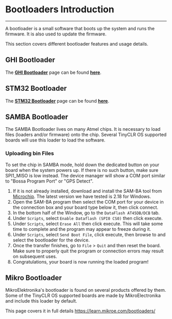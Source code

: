 # Bootloaders Introduction
---
A bootloader is a small software that boots up the system and runs the firmware. It is also used to update the firmware.

This section covers different bootloader features and usage details.

## GHI Bootloader
The [**GHI Bootloader**](ghi_bootloader.md) page can be found [**here**](ghi_bootloader.md).

## STM32 Bootloader
The [**STM32 Bootloader**](stm32_bootloader.md) page can be found [**here**](stm32_bootloader.md).

## SAMBA Bootloader
The SAMBA Bootloader lives on many Atmel chips. It is necessary to load files (loaders and/or firmware) onto the chip. Several TinyCLR OS supported boards will use this loader to load the software.

### Uploading bin Files
To set the chip in SAMBA mode, hold down the dedicated button on your board when the system powers up. If there is no such button, make sure SPI1_MISO is low instead. The device manager will show a COM port similar to "Bossa Program Port" or "GPS Detect".

1. If it is not already installed, download and install the SAM-BA tool from [Microchip](http://www.microchip.com/developmenttools/productdetails.aspx?partno=atmel%20sam-ba%20in-system%20programmer). The latest version we have tested is 2.18 for Windows.
2. Open the SAM-BA program then select the COM port for your device in the connection box and your board type below it, then click connect.
3. In the bottom half of the Window, go to the `DataFlash AT45DB/DCB` tab.
4. Under `Scripts`, select `Enable Dataflash (SPI0 CS0)` then click execute.
5. Under `Scripts`, select `Erase All` then click execute. This will take some time to complete and the program may appear to freeze during it.
6. Under `Scripts`, select `Send Boot File`, click execute, then browse to and select the bootloader for the device.
7. Once the transfer finishes, go to `File` > `Quit` and then reset the board. Make sure to properly quit the program or connection errors may result on subsequent uses.
8. Congratulations, your board is now running the loaded program!

## Mikro Bootloader
MikroElektronika's bootloader is found on several products offered by them. Some of the TinyCLR OS supported boards are made by MikroElectronika and include this loader by default.

This page covers it in full details https://learn.mikroe.com/bootloaders/

